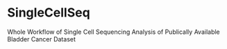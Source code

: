 # SingleCellSeq
Whole Workflow of Single Cell Sequencing Analysis of Publically Available Bladder Cancer Dataset
